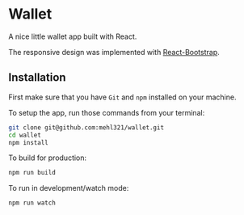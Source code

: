 # Wallet

A nice little wallet app built with React.

The responsive design was implemented with [React-Bootstrap](http://react-bootstrap.github.io/).

## Installation

First make sure that you have `Git` and `npm` installed on your machine.

To setup the app, run those commands from your terminal:

```bash
git clone git@github.com:mehl321/wallet.git
cd wallet
npm install
```

To build for production:

```bash
npm run build
```

To run in development/watch mode:

```bash
npm run watch
```
